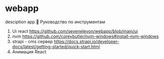 # webapp
desciption app
📃 Руководство по инструментам
1. Ui react
https://github.com/sevenelevon/webapp/blob/main/ui
2. nvm
https://github.com/coreybutler/nvm-windows#install-nvm-windows
3. strapi - cms сервер
https://docs.strapi.io/developer-docs/latest/getting-started/quick-start.html
4. Анимация React

